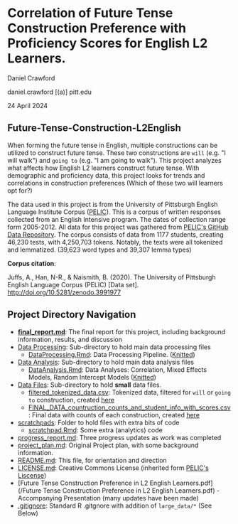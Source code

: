 # Correlation of Future Tense Construction Preference with Proficiency Scores for English L2 Learners.

Daniel Crawford

daniel.crawford [(a)] pitt.edu

24 April 2024

## Future-Tense-Construction-L2English

When forming the future tense in English, multiple constructions can be utilized to construct future tense. These two constructions are `will` (e.g. "I will walk") and `going to` (e.g. "I am going to walk"). This project analyzes what affects how English L2 learners construct future tense. With demographic and proficiency data, this project looks for trends and correlations in construction preferences (Which of these two will learners opt for?)

The data used in this project is from the University of Pittsburgh English Language Institute Corpus ([PELIC](https://eli-data-mining-group.github.io/Pitt-ELI-Corpus/)). This is a corpus of written responses collected from an English Intensive program. The dates of collection range form 2005-2012. All data for this project was gathered from [PELIC's GitHub Data Repository](https://github.com/ELI-Data-Mining-Group/PELIC-dataset). The corpus consists of data from 1177 students, creating 46,230 tests, with 4,250,703 tokens. Notably, the texts were all tokenized and lemmatized. (39,623 word types and 39,307 lemma types)

**Corpus citation**:

Juffs, A., Han, N-R., & Naismith, B. (2020). The University of Pittsburgh English Language Corpus (PELIC) [Data set]. <http://doi.org/10.5281/zenodo.3991977>

## Project Directory Navigation

-   [**final_report.md**](/final_report.md): The final report for this project, including background information, results, and discussion
-   [Data Processing](/Data%20Processing): Sub-directory to hold main data processing files
    -   [DataProcessing.Rmd](/Data%20Processing/DataProcessing.Rmd): Data Processing Pipeline. ([Knitted](/Data%20Processing/DataProcessing.md))
-   [Data Analysis](/Data%20Analysis): Sub-directory to hold main data analysis files
    -   [DataAnalysis.Rmd](/Data%20Analysis/DataAnalysis.Rmd): Data Analyses: Correlation, Mixed Effects Models, Random Intercept Models ([Knitted](/Data%20Analysis/DataAnalysis.md))
-   [Data Files](/Data%20Files): Sub-directory to hold **small** data files.
    -   [filtered_tokenized_data.csv](/Data%20Files/filtered_tokenized_data.csv): Tokenized data, filtered for `will` or `going to` construction, created [here](/blob/main/Data%20Processing/DataProcessing.md#save-the-data)
    -   [FINAL_DATA_countruction_counts_and_student_info_with_scores.csv](/Data%20Files/FINAL_DATA_countruction_counts_and_student_info_with_scores.csv): Final data with counts of each construction, created [here](/blob/main/Data%20Processing/DataProcessing.md#save-the-data)
-   [scratchpads](/scratchpads): Folder to hold files with extra bits of code
    -   [scratchpad.Rmd](/scratchpads/scratchpad.Rmd): Some extra (analytics) code
-   [progress_report.md](/progress_report.md): Three progress updates as work was completed
-   [project_plan.md](/project_plan.md): Original Project plan, with some background information.
-   [README.md](/README.md): This file, for orientation and direction
-   [LICENSE.md](/LICENSE.md): Creative Commons License (inherited form [PELIC's Liscense](https://github.com/ELI-Data-Mining-Group/PELIC-dataset?tab=readme-ov-file#11-license))
-   [Future Tense Construction Preference in L2 English Learners.pdf](/Future Tense Construction Preference in L2 English Learners.pdf) - Accompanying Presentation (many updates have been made)
-   [.gitignore](/.gitignore): Standard R .gitgnore with addition of `large_data/*` (See Below)
